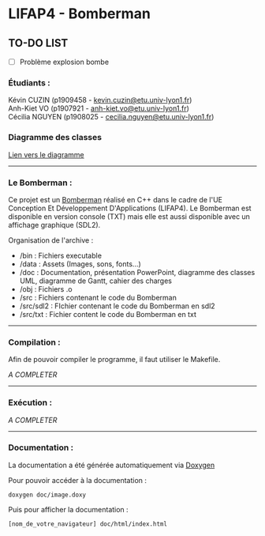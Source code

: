 # LIFAP4 - Bomberman

## TO-DO LIST
- [ ] Problème explosion bombe

### Étudiants :
Kévin CUZIN (p1909458 - kevin.cuzin@etu.univ-lyon1.fr)  
Anh-Kiet VO (p1907921 - anh-kiet.vo@etu.univ-lyon1.fr)  
Cécilia NGUYEN (p1908025 - cecilia.nguyen@etu.univ-lyon1.fr)

### Diagramme des classes

[Lien vers le diagramme](https://nsm09.casimages.com/img/2021/03/23//21032309592517252817329920.png)

-----------------

### Le Bomberman : 

Ce projet est un [Bomberman](https://fr.wikipedia.org/wiki/Bomberman) réalisé en C++ dans le cadre de l'UE Conception Et Développement D'Applications (LIFAP4).
Le Bomberman est disponible en version console (TXT) mais elle est aussi disponible avec un affichage graphique (SDL2).

Organisation de l'archive :  
* /bin : Fichiers executable
* /data : Assets (Images, sons, fonts...)
* /doc : Documentation, présentation PowerPoint, diagramme des classes UML, diagramme de Gantt, cahier des charges
* /obj : Fichiers .o
* /src : Fichiers contenant le code du Bomberman
* /src/sdl2 : FIchier contenant le code du Bomberman en sdl2
* /src/txt : Fichier content le code du Bomberman en txt


-----------------

### Compilation :

Afin de pouvoir compiler le programme, il faut utiliser le Makefile.  

_A COMPLETER_


-----------------

### Exécution :

_A COMPLETER_

-----------------

### Documentation :

La documentation a été générée automatiquement via [Doxygen](https://www.doxygen.nl/index.html)  

Pour pouvoir accéder à la documentation :  
```
doxygen doc/image.doxy
```

Puis pour afficher la documentation :
```
[nom_de_votre_navigateur] doc/html/index.html
```
